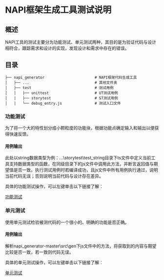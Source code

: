# NAPI框架生成工具测试说明

## 概述
NAPI工具的测试主要分为功能测试、单元测试两种，其目的是为验证代码与设计相符合，跟踪需求和设计的实现，发现设计和需求中存在的错误。

## 目录

	├── napi_generator                       # NAPI框架代码生成工具
	│   ├── ...                              # 其他文件夹
	│   ├── test                             # 测试用例
	│   |   ├── unittest                     # UT测试用例
	│   |   ├── storytest                    # ST测试用例
	│   |   └── debug_entry.js               # 测试入口文件

### 功能测试

为了将一个大的特性划分成小颗粒度的功能块，根据功能点确定输入和输出以便获得快速反馈。

#### 用例输出

此处以string数据类型为例：...\storytest\test_string目录下ts文件中定义当前工具支持数据类型的函数，在同级目录下的js文件中调用此方法，并断言返回值与期望值是否一致。执行测试用例时若编译成功，且js文件中所有用例执行通过，说明当前代码无误；否则说明当前代码与设计存在差异。

具体的功能测试操作，可以左键单击以下链接了解：

[功能测试](https://gitee.com/openharmony/napi_generator/blob/master/test/storytest/README_ZH.md)

### 单元测试

使用单元测试检验被测代码的一个很小的、明确的功能是否正确。

#### 用例输出

解析napi_generator-master\src\gen下js文件中的方法，将获取到的内容与期望比较是否一致，若一致则代码无误。

具体的单元测试操作，可以左键单击以下链接了解：

[单元测试](https://gitee.com/openharmony/napi_generator/blob/master/test/unittest/README_ZH.md)